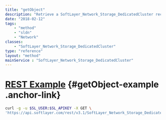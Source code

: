 ```yaml
---
title: "getObject"
description: "Retrieve a SoftLayer_Network_Storage_DedicatedCluster record."
date: "2018-02-12"
tags:
    - "method"
    - "sldn"
    - "Network"
classes:
    - "SoftLayer_Network_Storage_DedicatedCluster"
type: "reference"
layout: "method"
mainService : "SoftLayer_Network_Storage_DedicatedCluster"
---
```


# [REST Example](#getObject-example) <a href="/article/rest/"><i class="fas fa-question"></i></a> {#getObject-example .anchor-link} 
```bash
curl -g -u $SL_USER:$SL_APIKEY -X GET \
'https://api.softlayer.com/rest/v3.1/SoftLayer_Network_Storage_DedicatedCluster/{SoftLayer_Network_Storage_DedicatedClusterID}/getObject'
```
